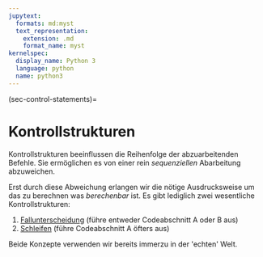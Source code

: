 ```yaml
---
jupytext:
  formats: md:myst
  text_representation:
    extension: .md
    format_name: myst
kernelspec:
  display_name: Python 3
  language: python
  name: python3
---
```


(sec-control-statements)=
# Kontrollstrukturen

Kontrollstrukturen beeinflussen die Reihenfolge der abzuarbeitenden Befehle. 
Sie ermöglichen es von einer rein *sequenziellen* Abarbeitung abzuweichen.

Erst durch diese Abweichung erlangen wir die nötige Ausdrucksweise um das zu berechnen was *berechenbar* ist.
Es gibt lediglich zwei wesentliche Kontrollstrukturen:

1. [Fallunterscheidung](sec-cases) (führe entweder Codeabschnitt A oder B aus)
2. [Schleifen](sec-loops) (führe Codeabschnitt A öfters aus)

Beide Konzepte verwenden wir bereits immerzu in der 'echten' Welt.